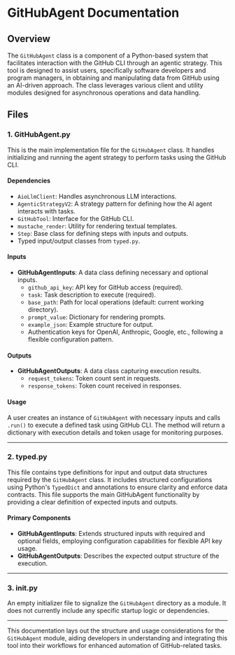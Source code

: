 # GitHubAgent Documentation

## Overview

The `GitHubAgent` class is a component of a Python-based system that facilitates interaction with the GitHub CLI through an agentic strategy. This tool is designed to assist users, specifically software developers and program managers, in obtaining and manipulating data from GitHub using an AI-driven approach. The class leverages various client and utility modules designed for asynchronous operations and data handling.

## Files

### 1. GitHubAgent.py

This is the main implementation file for the `GitHubAgent` class. It handles initializing and running the agent strategy to perform tasks using the GitHub CLI.

#### Dependencies
- `AioLlmClient`: Handles asynchronous LLM interactions.
- `AgenticStrategyV2`: A strategy pattern for defining how the AI agent interacts with tasks.
- `GitHubTool`: Interface for the GitHub CLI.
- `mustache_render`: Utility for rendering textual templates.
- `Step`: Base class for defining steps with inputs and outputs.
- Typed input/output classes from `typed.py`.

#### Inputs
- **GitHubAgentInputs**: A data class defining necessary and optional inputs.
  - `github_api_key`: API key for GitHub access (required).
  - `task`: Task description to execute (required).
  - `base_path`: Path for local operations (default: current working directory).
  - `prompt_value`: Dictionary for rendering prompts.
  - `example_json`: Example structure for output.
  - Authentication keys for OpenAI, Anthropic, Google, etc., following a flexible configuration pattern.

#### Outputs
- **GitHubAgentOutputs**: A data class capturing execution results.
  - `request_tokens`: Token count sent in requests.
  - `response_tokens`: Token count received in responses.

#### Usage
A user creates an instance of `GitHubAgent` with necessary inputs and calls `.run()` to execute a defined task using GitHub CLI. The method will return a dictionary with execution details and token usage for monitoring purposes.

---

### 2. typed.py

This file contains type definitions for input and output data structures required by the `GitHubAgent` class. It includes structured configurations using Python's `TypedDict` and annotations to ensure clarity and enforce data contracts. This file supports the main GitHubAgent functionality by providing a clear definition of expected inputs and outputs.

#### Primary Components
- **GitHubAgentInputs**: Extends structured inputs with required and optional fields, employing configuration capabilities for flexible API key usage.
- **GitHubAgentOutputs**: Describes the expected output structure of the execution.

---

### 3. __init__.py

An empty initializer file to signalize the `GitHubAgent` directory as a module. It does not currently include any specific startup logic or dependencies.

---

This documentation lays out the structure and usage considerations for the `GitHubAgent` module, aiding developers in understanding and integrating this tool into their workflows for enhanced automation of GitHub-related tasks.

